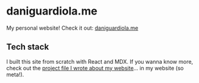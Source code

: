 # daniguardiola.me

My personal website! Check it out: [daniguardiola.me](https://daniguardiola.me)

## Tech stack

I built this site from scratch with React and MDX. If you wanna know more, check out the [project file I wrote about my website](https://daniguardiola.me/project/daniguardiola-me)... in my website (so meta!).
